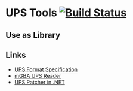 # UPS Tools [![Build Status](https://travis-ci.org/rameshvarun/ups.svg)](https://travis-ci.org/rameshvarun/ups)

## Use as Library

## Links
- [UPS Format Specification](http://individual.utoronto.ca/dmeunier/ups-spec.pdf)
- [mGBA UPS Reader](https://github.com/mgba-emu/mgba/blob/master/src/util/patch-ups.c)
- [UPS Patcher in .NET](http://www.romhacking.net/utilities/606/)
